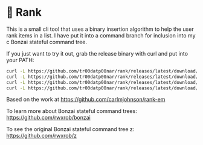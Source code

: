 
# 🌳 Rank

This is a small cli tool that uses a binary insertion algorithm to help the user rank items in a list. I have put it into a command branch for inclusion into my c Bonzai stateful command tree.

If you just want to try it out, grab the release binary with curl and put into your PATH:

```bash
curl -L https://github.com/tr00datp00nar/rank/releases/latest/download/rank-linux-amd64 -o ~/.local/bin/rank
curl -L https://github.com/tr00datp00nar/rank/releases/latest/download/rank-darwin-amd64 -o ~/.local/bin/rank
curl -L https://github.com/tr00datp00nar/rank/releases/latest/download/rank-darwin-arm64 -o ~/.local/bin/rank
curl -L https://github.com/tr00datp00nar/rank/releases/latest/download/rank-windows-amd64 -o ~/.local/bin/rank
```

Based on the work at https://github.com/carlmjohnson/rank-em

To learn more about Bonzai stateful command trees: https://github.com/rwxrob/bonzai

To see the original Bonzai stateful command tree z: https://github.com/rwxrob/z
